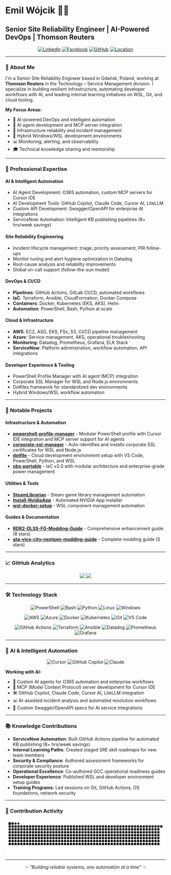 # Emil Wójcik 👨‍💻

## Senior Site Reliability Engineer | AI-Powered DevOps | Thomson Reuters

<div align="center">

[![LinkedIn](https://img.shields.io/badge/LinkedIn-0077B5?style=for-the-badge&logo=linkedin&logoColor=white)](https://www.linkedin.com/in/emilwojcik/)
[![Facebook](https://img.shields.io/badge/Facebook-1877F2?style=for-the-badge&logo=facebook&logoColor=white)](https://www.facebook.com/emilwojcik93)
[![GitHub](https://img.shields.io/badge/GitHub-100000?style=for-the-badge&logo=github&logoColor=white)](https://github.com/emilwojcik93)
[![Location](https://img.shields.io/badge/Gdańsk-Poland-red?style=for-the-badge&logo=googlemaps&logoColor=white)](https://maps.google.com/?q=Gdansk,Poland)

</div>

---

### 🎯 **About Me**

I'm a Senior Site Reliability Engineer based in Gdańsk, Poland, working at **Thomson Reuters** in the Technology – Service Management division. I specialize in building resilient infrastructure, automating developer workflows with AI, and leading internal learning initiatives on WSL, Git, and cloud tooling.

**My Focus Areas:**
- 🚀 AI-powered DevOps and intelligent automation
- 🤖 AI agent development and MCP server integration
- 🔧 Infrastructure reliability and incident management
- 🐧 Hybrid Windows/WSL development environments
- 📊 Monitoring, alerting, and observability
- 🎓 Technical knowledge sharing and mentorship

---

### 💼 **Professional Expertise**

#### **AI & Intelligent Automation**
- AI Agent Development: O365 automation, custom MCP servers for Cursor IDE
- AI Development Tools: GitHub Copilot, Claude Code, Cursor AI, LiteLLM
- Custom API Development: Swagger/OpenAPI for enterprise AI integrations
- ServiceNow Automation: Intelligent KB publishing pipelines (8+ hrs/week savings)

#### **Site Reliability Engineering**
- Incident lifecycle management: triage, priority assessment, PIR follow-ups
- Monitor tuning and alert hygiene optimization in Datadog
- Root-cause analysis and reliability improvements
- Global on-call support (follow-the-sun model)

#### **DevOps & CI/CD**
- **Pipelines**: GitHub Actions, GitLab CI/CD, automated workflows
- **IaC**: Terraform, Ansible, CloudFormation, Docker Compose
- **Containers**: Docker, Kubernetes (EKS, AKS), Helm
- **Automation**: PowerShell, Bash, Python at scale

#### **Cloud & Infrastructure**
- **AWS**: EC2, ASG, EKS, FSx, S3, CI/CD pipeline management
- **Azure**: Service management, AKS, operational troubleshooting
- **Monitoring**: Datadog, Prometheus, Grafana, ELK Stack
- **ServiceNow**: Platform administration, workflow automation, API integrations

#### **Developer Experience & Tooling**
- PowerShell Profile Manager with AI agent (MCP) integration
- Corporate SSL Manager for WSL and Node.js environments
- Dotfiles framework for standardized dev environments
- Hybrid Windows/WSL workflow automation

---

### 🔧 **Notable Projects**

#### **Infrastructure & Automation**
- **[powershell-profile-manager](https://github.com/emilwojcik93/powershell-profile-manager)** - Modular PowerShell profile with Cursor IDE integration and MCP server support for AI agents
- **[corporate-ssl-manager](https://github.com/emilwojcik93/corporate-ssl-manager)** - Auto-identifies and installs corporate SSL certificates for WSL and Node.js
- **[dotfile](https://github.com/emilwojcik93/dotfile)** - Cloud development environment setup with VS Code, PowerShell, Python, and WSL
- **[obs-portable](https://github.com/emilwojcik93/obs-portable)** - IaC v2.0 with modular architecture and enterprise-grade power management

#### **Utilities & Tools**
- **[SteamLibrarian](https://github.com/emilwojcik93/SteamLibrarian)** - Steam game library management automation
- **[Install-NvidiaApp](https://github.com/emilwojcik93/Install-NvidiaApp)** - Automated NVIDIA App installer
- **[wsl-docker-setup](https://github.com/emilwojcik93/wsl-docker-setup)** - WSL component management automation

#### **Guides & Documentation**
- **[RDR2-DLSS-FG-Modding-Guide](https://github.com/emilwojcik93/RDR2-DLSS-FG-Modding-Guide)** - Comprehensive enhancement guide (8 stars)
- **[gta-vice-city-nextgen-modding-guide](https://github.com/emilwojcik93/gta-vice-city-nextgen-modding-guide)** - Complete modding guide (3 stars)

---

### 📈 **GitHub Analytics**

<div align="center">
  <img height="180em" src="https://github-readme-stats.vercel.app/api?username=emilwojcik93&show_icons=true&theme=dark&include_all_commits=true&hide_border=true&count_private=true"/>
  <img height="180em" src="https://github-readme-stats.vercel.app/api/top-langs/?username=emilwojcik93&layout=compact&theme=dark&hide_border=true&count_private=true"/>
</div>

---

### 🛠️ **Technology Stack**

<div align="center">

![PowerShell](https://img.shields.io/badge/PowerShell-%235391FE.svg?style=for-the-badge&logo=powershell&logoColor=white)
![Bash](https://img.shields.io/badge/bash-%23121011.svg?style=for-the-badge&logo=gnu-bash&logoColor=white)
![Python](https://img.shields.io/badge/python-3670A0?style=for-the-badge&logo=python&logoColor=ffdd54)
![Linux](https://img.shields.io/badge/Linux-FCC624?style=for-the-badge&logo=linux&logoColor=black)
![Windows](https://img.shields.io/badge/Windows-0078D6?style=for-the-badge&logo=windows&logoColor=white)

![AWS](https://img.shields.io/badge/AWS-%23FF9900.svg?style=for-the-badge&logo=amazon-aws&logoColor=white)
![Azure](https://img.shields.io/badge/azure-%230072C6.svg?style=for-the-badge&logo=microsoftazure&logoColor=white)
![Docker](https://img.shields.io/badge/docker-%230db7ed.svg?style=for-the-badge&logo=docker&logoColor=white)
![Kubernetes](https://img.shields.io/badge/kubernetes-%23326ce5.svg?style=for-the-badge&logo=kubernetes&logoColor=white)
![Git](https://img.shields.io/badge/git-%23F05033.svg?style=for-the-badge&logo=git&logoColor=white)
![VS Code](https://img.shields.io/badge/Visual%20Studio%20Code-0078d7.svg?style=for-the-badge&logo=visual-studio-code&logoColor=white)

![GitHub Actions](https://img.shields.io/badge/github%20actions-%232671E5.svg?style=for-the-badge&logo=githubactions&logoColor=white)
![Terraform](https://img.shields.io/badge/terraform-%235835CC.svg?style=for-the-badge&logo=terraform&logoColor=white)
![Ansible](https://img.shields.io/badge/ansible-%231A1918.svg?style=for-the-badge&logo=ansible&logoColor=white)
![Datadog](https://img.shields.io/badge/datadog-%23632CA6.svg?style=for-the-badge&logo=datadog&logoColor=white)
![Prometheus](https://img.shields.io/badge/Prometheus-E6522C?style=for-the-badge&logo=Prometheus&logoColor=white)
![Grafana](https://img.shields.io/badge/grafana-%23F46800.svg?style=for-the-badge&logo=grafana&logoColor=white)

</div>

---

### 🤖 **AI & Intelligent Automation**

<div align="center">

![Cursor](https://img.shields.io/badge/Cursor-000000?style=for-the-badge&logo=visual-studio-code&logoColor=white)
![GitHub Copilot](https://img.shields.io/badge/GitHub%20Copilot-000000?style=for-the-badge&logo=github&logoColor=white)
![Claude](https://img.shields.io/badge/Claude-000000?style=for-the-badge&logo=anthropic&logoColor=white)

</div>

**Working with AI:**
- 🤖 Custom AI agents for O365 automation and enterprise workflows
- 🔌 MCP (Model Context Protocol) server development for Cursor IDE
- 🛠️ GitHub Copilot, Claude Code, Cursor AI, LiteLLM integration
- 📊 AI-assisted incident analysis and automated resolution workflows
- 🔧 Custom Swagger/OpenAPI specs for AI service integrations

---

### 📚 **Knowledge Contributions**

- **ServiceNow Automation**: Built GitHub Actions pipeline for automated KB publishing (8+ hrs/week savings)
- **Internal Learning Paths**: Created staged SRE skill roadmaps for new team members
- **Security & Compliance**: Authored assessment frameworks for corporate security posture
- **Operational Excellence**: Co-authored GCC operational readiness guides
- **Developer Experience**: Published WSL and developer environment setup guides
- **Training Programs**: Led sessions on Git, GitHub Actions, OS foundations, network security

---

### 🐍 **Contribution Activity**

<div align="center">
  <img src="https://raw.githubusercontent.com/emilwojcik93/emilwojcik93/output/snake.svg" alt="Snake animation" />
</div>

---

<div align="center">
  <i>✨ "Building reliable systems, one automation at a time" ✨</i>
</div>

